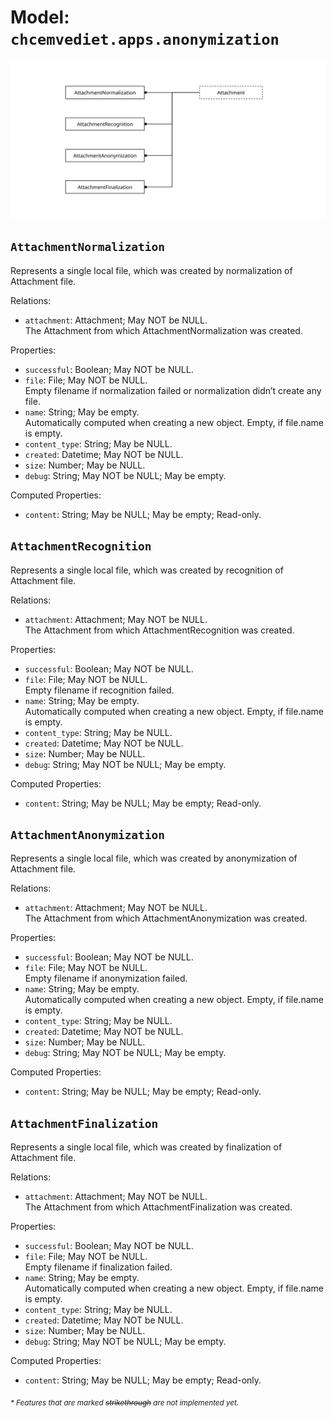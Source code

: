 # Model: `chcemvediet.apps.anonymization`

![](assets/anonymization.svg)

## `AttachmentNormalization`

Represents a single local file, which was created by normalization of Attachment file.

Relations:
* `attachment`: Attachment; May NOT be NULL.\
  The Attachment from which AttachmentNormalization was created.

Properties:
* `successful`: Boolean; May NOT be NULL.
* `file`: File; May NOT be NULL.\
  Empty filename if normalization failed or normalization didn’t create any file.
* `name`: String; May be empty.\
  Automatically computed when creating a new object. Empty, if file.name is empty.
* `content_type`: String; May be NULL.
* `created`: Datetime; May NOT be NULL.
* `size`: Number; May be NULL.
* `debug`: String; May NOT be NULL; May be empty.

Computed Properties:
* `content`: String; May be NULL; May be empty; Read-only.

## `AttachmentRecognition`

Represents a single local file, which was created by recognition of Attachment file.

Relations:
* `attachment`: Attachment; May NOT be NULL.\
  The Attachment from which AttachmentRecognition was created.

Properties:
* `successful`: Boolean; May NOT be NULL.
* `file`: File; May NOT be NULL.\
  Empty filename if recognition failed.
* `name`: String; May be empty.\
  Automatically computed when creating a new object. Empty, if file.name is empty.
* `content_type`: String; May be NULL.
* `created`: Datetime; May NOT be NULL.
* `size`: Number; May be NULL.
* `debug`: String; May NOT be NULL; May be empty.

Computed Properties:
* `content`: String; May be NULL; May be empty; Read-only.

## `AttachmentAnonymization`

Represents a single local file, which was created by anonymization of Attachment file.

Relations:
* `attachment`: Attachment; May NOT be NULL.\
  The Attachment from which AttachmentAnonymization was created.

Properties:
* `successful`: Boolean; May NOT be NULL.
* `file`: File; May NOT be NULL.\
  Empty filename if anonymization failed.
* `name`: String; May be empty.\
  Automatically computed when creating a new object. Empty, if file.name is empty.
* `content_type`: String; May be NULL.
* `created`: Datetime; May NOT be NULL.
* `size`: Number; May be NULL.
* `debug`: String; May NOT be NULL; May be empty.

Computed Properties:
* `content`: String; May be NULL; May be empty; Read-only.

## `AttachmentFinalization`

Represents a single local file, which was created by finalization of Attachment file.

Relations:
* `attachment`: Attachment; May NOT be NULL.\
  The Attachment from which AttachmentFinalization was created.

Properties:
* `successful`: Boolean; May NOT be NULL.
* `file`: File; May NOT be NULL.\
  Empty filename if finalization failed.
* `name`: String; May be empty.\
  Automatically computed when creating a new object. Empty, if file.name is empty.
* `content_type`: String; May be NULL.
* `created`: Datetime; May NOT be NULL.
* `size`: Number; May be NULL.
* `debug`: String; May NOT be NULL; May be empty.

Computed Properties:
* `content`: String; May be NULL; May be empty; Read-only.


<sub>*\* Features that are marked ~~strikethrough~~ are not implemented yet.*</sub>
